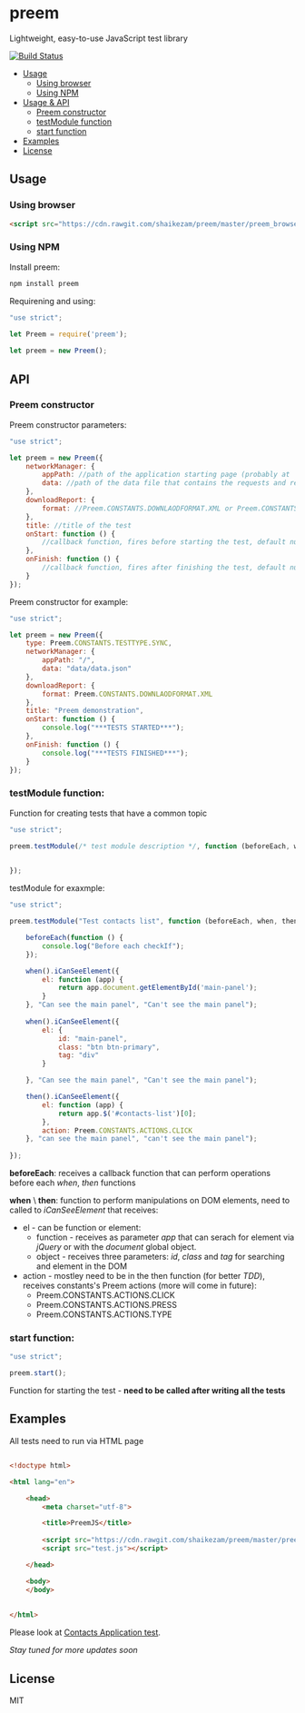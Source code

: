 # preem

Lightweight, easy-to-use JavaScript test library

[![Build Status](http://circleci-badges-max.herokuapp.com/img/shaikezam/preem/master?token=:circle-ci-token)](https://circleci.com/gh/shaikezam/preem/tree/master)
- [Usage](#usage)
    * [Using browser](#using-browser)
    * [Using NPM](#using-npm)
- [Usage & API](#usage--api)
    * [Preem constructor](#preem-constructor)
    * [testModule function](#testmodule-function)
    * [start function](#start-function)
- [Examples](#examples)
- [License](#license)

## Usage

### Using browser

```html
<script src="https://cdn.rawgit.com/shaikezam/preem/master/preem_browser.js"></script>
```

### Using NPM
Install preem:

```javascript
npm install preem
```

Requirening and using:

```javascript
"use strict";
    
let Preem = require('preem');

let preem = new Preem();
```
## API

### Preem constructor

Preem constructor parameters:

```javascript
"use strict";

let preem = new Preem({
    networkManager: {
        appPath: //path of the application starting page (probably at '/')
        data: //path of the data file that contains the requests and responses to the server
    },
    downloadReport: {
        format: //Preem.CONSTANTS.DOWNLAODFORMAT.XML or Preem.CONSTANTS.DOWNLAODFORMAT.JSON
    },
    title: //title of the test
    onStart: function () {
        //callback function, fires before starting the test, default null
    },
    onFinish: function () {
        //callback function, fires after finishing the test, default null
    }
});
```

Preem constructor for example:

```javascript
"use strict";

let preem = new Preem({
    type: Preem.CONSTANTS.TESTTYPE.SYNC,
    networkManager: {
        appPath: "/",
        data: "data/data.json"
    },
    downloadReport: {
        format: Preem.CONSTANTS.DOWNLAODFORMAT.XML
    },
    title: "Preem demonstration",
    onStart: function () {
        console.log("***TESTS STARTED***");
    },
    onFinish: function () {
        console.log("***TESTS FINISHED***");
    }
});
```

### testModule function:

Function for creating tests that have a common topic

```javascript
"use strict";

preem.testModule(/* test module description */, function (beforeEach, when, then) {

    
});

```

testModule for exaxmple:

```javascript
"use strict";

preem.testModule("Test contacts list", function (beforeEach, when, then) {

    beforeEach(function () {
        console.log("Before each checkIf");
    });

    when().iCanSeeElement({
        el: function (app) {
            return app.document.getElementById('main-panel');
        }
    }, "Can see the main panel", "Can't see the main panel");
    
    when().iCanSeeElement({
        el: {
            id: "main-panel",
            class: "btn btn-primary",
            tag: "div"
        }

    }, "Can see the main panel", "Can't see the main panel");

    then().iCanSeeElement({
        el: function (app) {
            return app.$('#contacts-list')[0];
        },
        action: Preem.CONSTANTS.ACTIONS.CLICK
    }, "can see the main panel", "can't see the main panel");
    
});

```

**beforeEach**: receives a callback function that can perform operations before each *when*, *then* functions

**when** \ **then**: function to perform manipulations on DOM elements, need to called to *iCanSeeElement* that receives:
- el - can be function or element:
   - function - receives as parameter *app* that can serach for element via *jQuery* or with the *document* global object.
   - object - receives three parameters: *id*, *class* and *tag* for searching and element in the DOM
- action - mostley need to be in the then function (for better *TDD*), receives constants's Preem actions (more will come in future):
   - Preem.CONSTANTS.ACTIONS.CLICK
   - Preem.CONSTANTS.ACTIONS.PRESS
   - Preem.CONSTANTS.ACTIONS.TYPE

### start function:

```javascript
"use strict";

preem.start();

```

Function for starting the test - **need to be called after writing all the tests**

## Examples

All tests need to run via HTML page

```html

<!doctype html>

<html lang="en">

    <head>
        <meta charset="utf-8">

        <title>PreemJS</title>
        
        <script src="https://cdn.rawgit.com/shaikezam/preem/master/preem_browser.js"></script> 
        <script src="test.js"></script>

    </head>

    <body>
    </body>
    
    
</html>

```

Please look at [Contacts Application test](https://github.com/shaikezam/Contacts-Application/blob/master/public/test/test.js).


*Stay tuned for more updates soon*

## License

MIT
